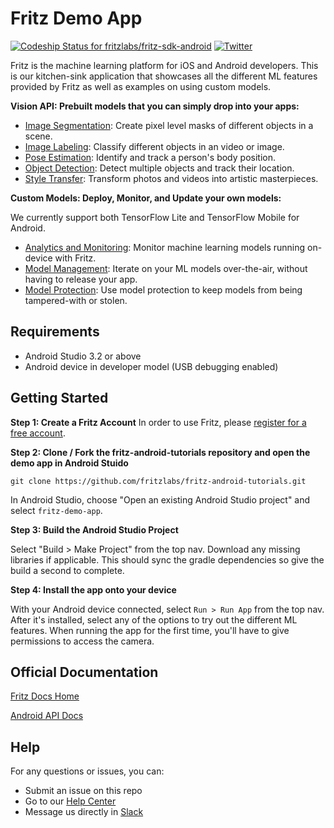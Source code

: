 # Fritz Demo App

[ ![Codeship Status for fritzlabs/fritz-sdk-android](https://app.codeship.com/projects/c74152e0-65d1-0136-2d69-32e87736c6c6/status?branch=master)](https://app.codeship.com/projects/297281)
[![Twitter](https://img.shields.io/badge/twitter-@fritzlabs-blue.svg?style=flat)](http://twitter.com/fritzlabs)

Fritz is the machine learning platform for iOS and Android developers. This is our kitchen-sink application that showcases all the different ML features provided by Fritz as well as examples on using custom models.

**Vision API: Prebuilt models that you can simply drop into your apps:**

- [Image Segmentation](https://www.fritz.ai/features/image-segmentation.html): Create pixel level masks of different objects in a scene.
- [Image Labeling](https://www.fritz.ai/features/image-labeling.html): Classify different objects in an video or image.
- [Pose Estimation](https://www.fritz.ai/features/pose-estimation.html): Identify and track a person's body position.
- [Object Detection](https://www.fritz.ai/features/object-detection.html): Detect multiple objects and track their location.
- [Style Transfer](https://www.fritz.ai/features/style-transfer.html): Transform photos and videos into artistic masterpieces.

**Custom Models: Deploy, Monitor, and Update your own models:**

We currently support both TensorFlow Lite and TensorFlow Mobile for Android.

- [Analytics and Monitoring](https://www.fritz.ai/features/analytics-monitoring.html): Monitor machine learning models running on-device with Fritz.
- [Model Management](https://www.fritz.ai/features/model-management.html): Iterate on your ML models over-the-air, without having to release your app.
- [Model Protection](https://www.fritz.ai/features/model-protection.html): Use model protection to keep models from being tampered-with or stolen.

## Requirements
- Android Studio 3.2 or above
- Android device in developer model (USB debugging enabled)

## Getting Started

**Step 1: Create a Fritz Account**
In order to use Fritz, please [register for a free account](https://app.fritz.ai/register).

**Step 2: Clone / Fork the fritz-android-tutorials repository and open the demo app in Android Stuido**
```
git clone https://github.com/fritzlabs/fritz-android-tutorials.git
```

In Android Studio, choose "Open an existing Android Studio project" and select ``fritz-demo-app``.

**Step 3: Build the Android Studio Project**

Select "Build > Make Project" from the top nav. Download any missing libraries if applicable. This should sync the gradle dependencies so give the build a second to complete.

**Step 4: Install the app onto your device**

With your Android device connected, select ``Run > Run App`` from the top nav. After it's installed, select any of the options to try out the different ML features. When running the app for the first time, you'll have to give permissions to access the camera.

## Official Documentation

[Fritz Docs Home](https://docs.fritz.ai/)

[Android API Docs](https://docs.fritz.ai/android/latest/index.html)

## Help

For any questions or issues, you can:
- Submit an issue on this repo
- Go to our [Help Center](https://docs.fritz.ai/help-center/index.html)
- Message us directly in [Slack](https://join.slack.com/t/heartbeat-by-fritz/shared_invite/enQtNTY5NDM2MTQwMTgwLTAyODE3MmQzZjU2NWE5MDNmYTgwM2E1MjU5Y2Y2NmI2YTlkMTMwZTAwYTAwMzQ5NzQ2NDBhZjhmYjU2YWY3OGU)



